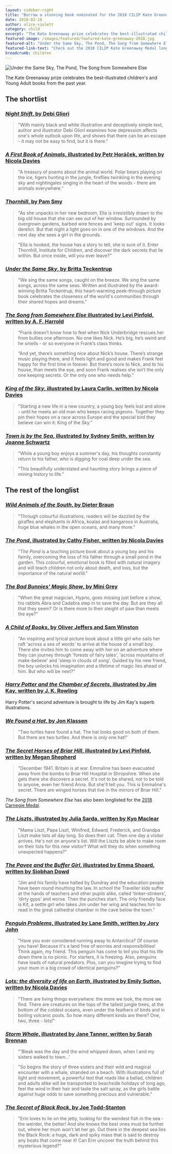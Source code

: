 ```yaml
---
layout: sidebar-right
title: "Borrow a stunning book nominated for the 2018 CILIP Kate Greenaway Medal"
date: 2018-02-16
author: alice-violett
category: child
excerpt: "The Kate Greenaway prize celebrates the best-illustrated children's and Young Adult books from the past year."
featured-image: /images/featured/featured-kate-greenaway-2018.jpg
featured-alt: "Under the Same Sky, The Pond, The Song from Somewhere Else"
featured-link-text: "Check out the 2018 CILIP Kate Greenaway Medal longlist"
breadcrumb: children
---
```


![Under the Same Sky, The Pond, The Song from Somewhere Else](/images/featured/featured-kate-greenaway-2018.jpg)

The Kate Greenaway prize celebrates the best-illustrated children's and Young Adult books from the past year.

## The shortlist

### [<cite>Night Shift</cite>, by Debi Gliori](https://suffolk.spydus.co.uk/cgi-bin/spydus.exe/ENQ/OPAC/BIBENQ?BRN=2078880)

> "With mainly black and white illustration and deceptively simple text, author and illustrator Debi Gliori examines how depression affects one's whole outlook upon life, and shows that there can be an escape - it may not be easy to find, but it is there."

### [<cite>A First Book of Animals</cite>, illustrated by Petr Horáček, written by Nicola Davies](https://suffolk.spydus.co.uk/cgi-bin/spydus.exe/ENQ/OPAC/BIBENQ?BRN=1996710)

> "A treasury of poems about the animal world. Polar bears playing on the ice, tigers hunting in the jungle, fireflies twinkling in the evening sky and nightingales singing in the heart of the woods - there are animals everywhere."

### [<cite>Thornhill</cite>, by Pam Smy](https://suffolk.spydus.co.uk/cgi-bin/spydus.exe/ENQ/OPAC/BIBENQ?BRN=2183579)

> "As she unpacks in her new bedroom, Ella is irresistibly drawn to the big old house that she can see out of her window. Surrounded by overgrown gardens, barbed wire fences and 'keep out' signs. It looks derelict. But that night a light goes on in one of the windows. And the next day she sees a girl in the grounds.

> "Ella is hooked, the house has a story to tell, she is sure of it. Enter Thornhill, Institute for Children, and discover the dark secrets that lie within. But once inside, will you ever leave?"

### [<cite>Under the Same Sky</cite>, by Britta Teckentrup](https://suffolk.spydus.co.uk/cgi-bin/spydus.exe/ENQ/OPAC/BIBENQ?BRN=2137361)

> "We sing the same songs, caught on the breeze. We sing the same songs, across the same seas. Written and illustrated by the award-winning Britta Teckentrup, this heart-warming peek-through picture book celebrates the closeness of the world's communities through their shared hopes and dreams."

### [<cite>The Song from Somewhere Else</cite> illustrated by Levi Pinfold, written by A. F. Harrold](https://suffolk.spydus.co.uk/cgi-bin/spydus.exe/ENQ/OPAC/BIBENQ?BRN=2272520)

> “Frank doesn’t know how to feel when Nick Underbridge rescues her from bullies one afternoon. No one likes Nick. He’s big, he’s weird and he smells - or so everyone in Frank’s class thinks.

> “And yet, there’s something nice about Nick’s house. There’s strange music playing there, and it feels light and good and makes Frank feel happy for the first time in forever. But there’s more to Nick, and to his house, than meets the eye, and soon Frank realises she isn’t the only one keeping secrets. Or the only one who needs help.”

### [<cite>King of the Sky</cite>, illustrated by Laura Carlin, written by Nicola Davies](https://suffolk.spydus.co.uk/cgi-bin/spydus.exe/ENQ/OPAC/BIBENQ?BRN=2137274)

> "Starting a new life in a new country, a young boy feels lost and alone - until he meets an old man who keeps racing pigeons. Together they pin their hopes on a race across Europe and the special bird they believe can win it: King of the Sky."

### [<cite>Town is by the Sea</cite>, illustrated by Sydney Smith, written by Joanne Schwartz](https://suffolk.spydus.co.uk/cgi-bin/spydus.exe/ENQ/OPAC/BIBENQ?BRN=2124063)

> "While a young boy enjoys a summer's day, his thoughts constantly return to his father, who is digging for coal deep under the sea.

> "This beautifully understated and haunting story brings a piece of mining history to life."

## The rest of the longlist

### [<cite>Wild Animals of the South</cite>, by Dieter Braun](https://suffolk.spydus.co.uk/cgi-bin/spydus.exe/ENQ/OPAC/BIBENQ?BRN=2123072)

> "Through colourful illustrations, readers will be dazzled by the giraffes and elephants in Africa, koalas and kangaroos in Australia, huge blue whales in the open oceans, and many more."

### [<cite>The Pond</cite>, illustrated by Cathy Fisher, written by Nicola Davies](https://suffolk.spydus.co.uk/cgi-bin/spydus.exe/ENQ/OPAC/BIBENQ?BRN=2138273)

> "<cite>The Pond</cite> is a touching picture book about a young boy and his family, overcoming the loss of his father through a small pond in the garden. This colourful, emotional book is filled with natural imagery and will teach children not only about death, and loss, but the importance of the natural world."

### [<cite>The Bad Bunnies' Magic Show</cite>, by Mini Grey](https://suffolk.spydus.co.uk/cgi-bin/spydus.exe/ENQ/OPAC/BIBENQ?BRN=2159613)

> "When the great magician, Hypno, goes missing just before a show, his rabbits Abra and Cadabra step in to save the day. But are they all that they seem? Or is there more to their sleight of paw than meets the eye?"

### [<cite>A Child of Books</cite>, by Oliver Jeffers and Sam Winston](https://suffolk.spydus.co.uk/cgi-bin/spydus.exe/ENQ/OPAC/BIBENQ?BRN=2020522)

> "An inspiring and lyrical picture book about a little girl who sails her raft 'across a sea of words' to arrive at the house of a small boy. There she invites him to come away with her on an adventure where they can journey through 'forests of fairy tales', 'across mountains of make-believe' and 'sleep in clouds of song'. Guided by his new friend, the boy unlocks his imagination and a lifetime of magic lies ahead of him. But who will be next?"

### [<cite>Harry Potter and the Chamber of Secrets</cite>, illustrated by Jim Kay, written by J. K. Rowling](https://suffolk.spydus.co.uk/cgi-bin/spydus.exe/ENQ/OPAC/BIBENQ?BRN=1998148)

Harry Potter's second adventure is brought to life by Jim Kay's superb illustrations.

### [<cite>We Found a Hat</cite>, by Jon Klassen](https://suffolk.spydus.co.uk/cgi-bin/spydus.exe/ENQ/OPAC/BIBENQ?BRN=2197320)

> "Two turtles have found a hat. The hat looks good on both of them. But there are two turtles. And there is only one hat!"

### [<cite>The Secret Horses of Briar Hill</cite>, illustrated by Levi Pinfold, written by Megan Shepherd](https://suffolk.spydus.co.uk/cgi-bin/spydus.exe/ENQ/OPAC/BIBENQ?BRN=2036090)

> "December 1941. Britain is at war. Emmaline has been evacuated away from the bombs to Briar Hill Hospital in Shropshire. When she gets there she discovers a secret. It's not to be shared, not to be told to anyone, even her friend Anna. But she'll tell you. This is Emmaline's secret. There are winged horses that live in the mirrors of Briar Hill."

<cite>The Song from Somewhere Else</cite> has also been longlisted for the [2018 Carnegie Medal](/parents-carers-and-children/children/carnegie-longlist-2018/).

### [<cite>The Liszts</cite>, illustrated by Julia Sarda, written by Kyo Maclear](https://suffolk.spydus.co.uk/cgi-bin/spydus.exe/ENQ/OPAC/BIBENQ?BRN=2046848)

> "Mama Liszt, Papa Liszt, Winifred, Edward, Frederick, and Grandpa Liszt make lists all day long. So does their cat. Then one day a visitor arrives. He's not on anyone's list. Will the Liszts be able to make room on their lists for this new visitor? What will they do when something unexpected happens?"

### [<cite>The Pavee and the Buffer Girl</cite>, illustrated by Emma Shoard, written by Siobhan Dowd](https://suffolk.spydus.co.uk/cgi-bin/spydus.exe/ENQ/OPAC/BIBENQ?BRN=2111378)

> “Jim and his family have halted by Dundray and the education people have been round mouthing the law. In school the Traveller kids suffer at the hands of teachers and other pupils alike, called ‘tinker-stinkers’, ‘dirty gyps’ and worse. Then the punches start. The only friendly face is Kit, a settle girl who takes Jim under her wing and teaches him to read in the great cathedral chamber in the cave below the town.”

### [<cite>Penguin Problems</cite>, illustrated by Lane Smith, written by Jory John](https://suffolk.spydus.co.uk/cgi-bin/spydus.exe/ENQ/OPAC/BIBENQ?BRN=2270386)

> "Have you ever considered running away to Antarctica? Of course you have! Because it's a land free of worries and responsibilities! Think again, my friend. This penguin has come to tell you that his life down there is no picnic. For starters, it is freezing. Also, penguins have loads of natural predators. Plus, can you imagine trying to find your mum in a big crowd of identical penguins?"

### [<cite>Lots: the diversity of life on Earth</cite>, illustrated by Emily Sutton, written by Nicola Davies](https://suffolk.spydus.co.uk/cgi-bin/spydus.exe/ENQ/OPAC/BIBENQ?BRN=2127260)

> "There are living things everywhere: the more we look, the more we find. There are creatures on the tops of the tallest jungle trees, at the bottom of the coldest oceans, even under the feathers of birds and in boiling volcanic pools. So how many different kinds are there? One, two, three - lots!"

### [<cite>Storm Whale</cite>, illustrated by Jane Tanner, written by Sarah Brennan](https://suffolk.spydus.co.uk/cgi-bin/spydus.exe/ENQ/OPAC/BIBENQ?BRN=2191482)

> "'Bleak was the day and the wind whipped down, when I and my sisters walked to town...'

> "So begins the story of three sisters and their wild and magical encounter with a whale, stranded on a beach. With illustrations full of light and movement, a powerful text that reads like a ballad, children and adults alike will be transported to beachside holidays of long ago, feel the wind in their hair and taste the salt spray, as the girls battle against huge odds to save something precious and vulnerable."

### [<cite>The Secret of Black Rock</cite>, by Joe Todd-Stanton](https://suffolk.spydus.co.uk/cgi-bin/spydus.exe/ENQ/OPAC/BIBENQ?BRN=2122145)

> "Erin loves to lie on the jetty, looking for the weirdest fish in the sea - the weirder, the better! And she knows the best ones must be further out, where her mum won't let her go. Out there in the deepest sea lies the Black Rock: a huge, dark and spiky mass that is said to destroy any boats that come near it! Can Erin uncover the truth behind this mysterious legend?"
